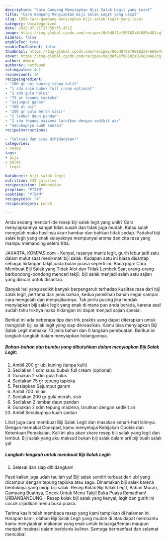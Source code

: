 ```yaml
---
description: "Cara Gampang Menyiapkan Biji Salak Legit yang Lezat"
title: "Cara Gampang Menyiapkan Biji Salak Legit yang Lezat"
slug: 1859-cara-gampang-menyiapkan-biji-salak-legit-yang-lezat
category: Uncategorized
date: 2022-07-21T17:59:55.471Z
image: https://img-global.cpcdn.com/recipes/0e5d8f2ef80182a0/680x482cq70/biji-salak-legit-foto-resep-utama.jpg
hideToc: false
enableToc: true
enableTocContent: false
thumbnail: https://img-global.cpcdn.com/recipes/0e5d8f2ef80182a0/680x482cq70/biji-salak-legit-foto-resep-utama.jpg
cover: https://img-global.cpcdn.com/recipes/0e5d8f2ef80182a0/680x482cq70/biji-salak-legit-foto-resep-utama.jpg
author: Admin
authorAv: notfound
ratingvalue: 4.1
reviewcount: 14
recipeingredient:
- "200 gr ubi kuning tanpa kulit"
- "1 sdm susu bubuk full cream optional"
- "2 sdm gula halus"
- "75 gr tepung tapioka"
- "Sejumput garam"
- "700 ml air"
- "200 gr gula merah sisir"
- "2 lembar daun pandan"
- "2 sdm tepung maizena larutkan dengan sedikit air"
- "Secukupnya kuah santan"
recipeinstructions:

- "Selesai dan siap dihidangkan!"
categories:
- Resep
tags:
- biji
- salak
- legit

katakunci: biji salak legit 
nutrition: 233 calories
recipecuisine: Indonesian
preptime: "PT23M"
cooktime: "PT54M"
recipeyield: "4"
recipecategory: Lunch

---
```





Anda sedang mencari ide resep biji salak legit yang unik? Cara menyiapkannya sangat tidak susah dan tidak juga mudah. Kalau salah mengolah maka hasilnya akan hambar dan bahkan tidak sedap. Padahal biji salak legit yang enak selayaknya mempunyai aroma dan cita rasa yang mampu memancing selera Kita.





JAKARTA, KOMPAS.com - Kenyal, rasanya manis legit, gurih lebur jadi satu dalam mulut saat menikmati biji salak. Kudapan satu ini biasa disantap sebagai hidangan takjil pada bulan puasa seperti ini. Baca juga: Cara Membuat Biji Salak yang Tidak Alot dan Tidak Lembek Saat orang-orang berbondong-bondong mencari takjil, biji salak menjadi salah satu sajian yang diincar untuk disantap.

Banyak hal yang sedikit banyak berpengaruh terhadap kualitas rasa dari biji salak legit, pertama dari jenis bahan, kedua pemilihan bahan segar sampai cara mengolah dan menyajikannya. Tak perlu pusing jika hendak menyiapkan biji salak legit yang enak di mana pun anda berada, karena asal sudah tahu triknya maka hidangan ini dapat menjadi sajian spesial.






Berikut ini ada beberapa tips dan trik praktis yang dapat diterapkan untuk mengolah biji salak legit yang siap dikreasikan. Kamu bisa menyiapkan Biji Salak Legit memakai 10 jenis bahan dan 0 langkah pembuatan. Berikut ini langkah-langkah dalam menyiapkan hidangannya.

<!--inarticleads1-->

##### Bahan-bahan dan bumbu yang dibutuhkan dalam menyiapkan Biji Salak Legit:

1. Ambil 200 gr ubi kuning (tanpa kulit)
1. Sediakan 1 sdm susu bubuk full cream (optional)
1. Gunakan 2 sdm gula halus
1. Sediakan 75 gr tepung tapioka
1. Persiapkan Sejumput garam
1. Ambil 700 ml air
1. Sediakan 200 gr gula merah, sisir
1. Sediakan 2 lembar daun pandan
1. Gunakan 2 sdm tepung maizena, larutkan dengan sedikit air
1. Ambil Secukupnya kuah santan


Lihat juga cara membuat Biji Salak Legit dan masakan sehari-hari lainnya. Dengan memakai Cookpad, kamu menyetujui Kebijakan Cookie dan Ketentuan Pemakaian. Kali ini aku akan share resep biji salak yang legit dan lembut. Biji salak yang aku maksud bukan biji salak dalam arti biji buah salak ya! 

<!--inarticleads2-->

##### Langkah-langkah untuk membuat Biji Salak Legit:


1. Selesai dan siap dihidangkan!

Pasti kalian juga udah tau lah ya! Biji salak sendiri terbuat dari ubi yang dicampur dengan tepung tapioka atau sagu. Dinamakan biji salak karena bentuknya yang mirip biji salak. Resep Kolak Biji Salak Legit, Bahan Murah, Gampang Buatnya, Cocok Untuk Menu Takjil Buka Puasa Ramadhan! URBANBANDUNG - Resep kolak biji salak yang kenyal, legit dan gurih ini cocok dijadikan menu buka puasa. 

Terima kasih telah membaca resep yang kami tampilkan di halaman ini. Harapan kami, olahan Biji Salak Legit yang mudah di atas dapat membantu kamu menyiapkan makanan yang enak untuk keluarga/teman maupun menjadi inspirasi dalam berbisnis kuliner. Semoga bermanfaat dan selamat mencoba!
